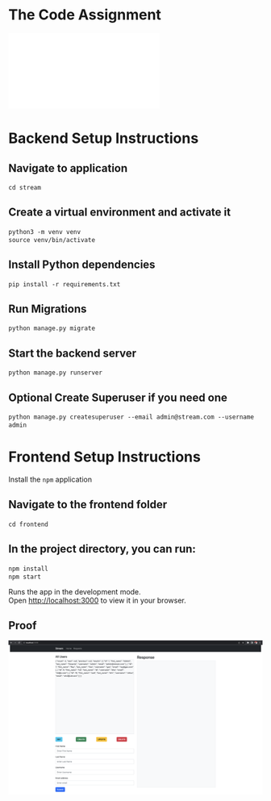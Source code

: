 # The Code Assignment
![file](assignment.pdf)

# Backend Setup Instructions

## Navigate to application
```
cd stream
```

## Create a virtual environment and activate it
```
python3 -m venv venv
source venv/bin/activate
```

## Install Python dependencies
```
pip install -r requirements.txt
```


## Run Migrations
```
python manage.py migrate
```

## Start the backend server
```
python manage.py runserver
```

## Optional Create Superuser if you need one 
```
python manage.py createsuperuser --email admin@stream.com --username admin
```


# Frontend Setup Instructions
Install the `npm` application

## Navigate to the frontend folder
```
cd frontend
```

## In the project directory, you can run:
```
npm install
npm start
```

Runs the app in the development mode.\
Open [http://localhost:3000](http://localhost:3000) to view it in your browser.

## Proof
![proof](proof.png)

